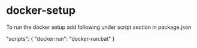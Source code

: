 # docker-setup

To run the docker setup add following under script section in package.json

"scripts": {
"docker:run": "docker-run.bat"
}
